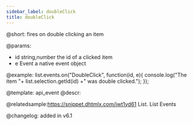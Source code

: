 ```yaml
---
sidebar_label: doubleClick
title: doubleClick
---          
```


@short:
fires on double clicking an item

@params:
- id 	string,number 		the id of a clicked item
- e 	Event 				a native event object


@example:
list.events.on("DoubleClick", function(id, e){
   console.log("The item "+ list.selection.getId(id) +" was double clicked.");
});


@template: api_event
@descr:

@relatedsample:https://snippet.dhtmlx.com/iwt1yd61	List. List Events

@changelog: added in v6.1



